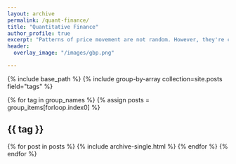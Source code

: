 ```yaml
---
layout: archive
permalink: /quant-finance/
title: "Quantitative Finance"
author_profile: true
excerpt: "Patterns of price movement are not random. However, they're close enough to random. -Jim Simmons "
header:
  overlay_image: "/images/gbp.png"

---
```

{% include base_path %}
{% include group-by-array collection=site.posts field="tags" %}

{% for tag in group_names %}
  {% assign posts = group_items[forloop.index0] %}
  <h2 id="{{ tag | slugify }}" class="archive__subtitle">{{ tag }}</h2>
  {% for post in posts %}
    {% include archive-single.html %}
  {% endfor %}
{% endfor %}
